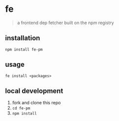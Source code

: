 # fe
> a frontend dep fetcher built on the npm registry

## installation 

```
npm install fe-pm
```

## usage

```
fe install <packages>
```

## local development

1. fork and clone this repo
2. `cd fe-pm`
3. `npm install`
